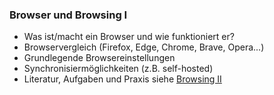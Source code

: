 ### Browser und Browsing I

* Was ist/macht ein Browser und wie funktioniert er?
* Browservergleich (Firefox, Edge, Chrome, Brave, Opera...)
* Grundlegende Browsereinstellungen
* Synchronisiermöglichkeiten (z.B. self-hosted)
* Literatur, Aufgaben und Praxis siehe [Browsing II](browser2.md)
